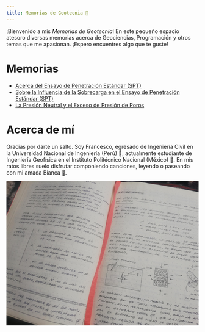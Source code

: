 ```yaml
---
title: Memorias de Geotecnia 🌙
---
```


¡Bienvenido a mis _Memorias de Geotecnia_! En este pequeño espacio atesoro diversas memorias acerca de Geociencias, Programación y otros temas que me apasionan. ¡Espero encuentres algo que te guste!

# Memorias
* [Acerca del Ensayo de Penetración Estándar (SPT)](notes/2022-04-25.md)
* [Sobre la Influencia de la Sobrecarga en el Ensayo de Penetración Estándar (SPT)](notes/2022-04-27.md)
* [La Presión Neutral y el Exceso de Presión de Poros](notes/2022-05-03.md)

# Acerca de mí

Gracias por darte un salto. Soy Francesco, egresado de Ingeniería Civil en la Universidad Nacional de Ingeniería (Perú) 🍂, actualmente estudiante de Ingeniería Geofísica en el Instituto Politécnico Nacional (México) 🍃. En mis ratos libres suelo disfrutar componiendo canciones, leyendo o paseando con mi amada Bianca 🐶.

![Cover](/notes/images/index.jpg)